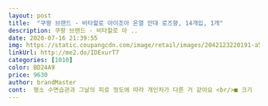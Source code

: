 ```yaml
---
layout: post 
title:  "쿠팡 브랜드 - 비타할로 아이조아 온열 안대 로즈향, 14개입, 1개" 
description: 쿠팡 브랜드 - 비타할로 아 ..
date: 2020-07-16 21:39:55 
img: https://static.coupangcdn.com/image/retail/images/2042123220191-a5075214-14b4-47a1-9dd1-f5f0aaeb8d96.jpg 
linkUrl: http://me2.do/IDExurT7 
categories: [1010] 
color: BD24A9 
price: 9630 
author: brandMaster 
cont:  평소 수면습관과 그날의 피로 정도에 따라 개인차가 다른 거 같아요 <br/>■ 크기  후기에 좀 작다는 평들도 있던데<br/>■ 향은 일부러 라벤더가 아닌 평소 취향인 로즈로 했어요<br/>□ 반으로 접어뒀다가 쓰면 열이 잘 올라서 뜨끈하게 쓸 수 있긴 하더라고요 ㅎㅎ<br/>□ 발열  금방 따끈해지는 편은 아니고, 서서히 한 10쯤 되면 좀 뜨겁다 싶을 정도로 뜨끈해요 ,<br/>□ 일회용으로 사용하니 간편하다고도 하고 ,<br/>같이 써 본 가족들마다 의견이 달라요 ㅎㅎ<br/>개인차가 확실히 다른 상품이다 싶은 게<br/>그리고 요기 제품 수면안대들 자체가 원래 본드냄새?같은게 나나봄.<br/> 장미향이 너무해서 그렇게 거슬리는 편은 아닌데... <br/> 살짝 시큼한... <br/> 실제로 맡아보면 어? 이건가? 하는 냄새가 있어요.<br/> 부직포 재질이라 이건 어쩔 수 없나 싶네요.<br/><br/>그전에 그날의 피로로 잠든 가족은  생각보다 따끈해서 좋다  하시고 ,<br/>글쎄요 ;;<br/>다행히 저희 가족분들은 다 잘 맞았어요 ㅎㅎ 아빠 빼고 ;;<br/>미용실 염색약 냄새 있죠?<br/>익숙해지면 괜찮겠지 싶었는데(같은 브랜드 라벤더는 그랬거든요) 한박스 다 써가는 지금까지도 약품 냄새 장미향 같다고 생각해요.<br/><br/>일단 온열안대 그 자체의 역할은 잘 하고있습니다.<br/> 근데 별 3점만 드린이유는 향이 별로에요... <br/>.<br/> 일단 제 취향은 아닙니다.<br/> 자면서 좋은 향기 맡으면 잠도 더 잘 올 수 있을거 같아 무향살까 하다가 향이 있는걸로 샀는데 좀 별로에요... <br/>.<br/>ㅎㅎㅎㅎ이 부분 빼면 나머지는 괜찮습니다.<br/> 귀에 거는 부분이 좀 짧은거 같기도 한데 그냥 힘으로 늘리면 찢어지면서 어느정도 맞더라구요.<br/> 뭐 일회용이니까 그냥 찢어져도 사용할 수 있으면 되죠 뭐.<br/> 향 외에는 괜찮았던거 같습니다.<br/><br/> 
---
```

 